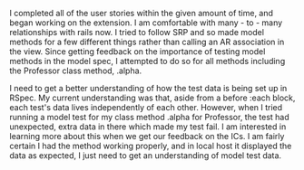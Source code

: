 I completed all of the user stories within the given amount of time, and began working on the extension. I am comfortable with many - to - many relationships with rails now. I tried to follow SRP and so made model methods for a few different things rather than calling an AR association in the view. Since getting feedback on the importance of testing model methods in the model spec, I attempted to do so for all methods including the Professor class method, .alpha.

I need to get a better understanding of how the test data is being set up in RSpec. My current understanding
was that, aside from a before :each block, each test's data lives independently of each other. However, when I tried running a model test for my class method .alpha for Professor, the test had unexpected, extra data in there which made my test fail. I am interested in learning more about this when we get our feedback on the ICs. I am fairly certain I had the method working properly, and in local host it displayed the data as expected, I just need to get an understanding of model test data.
